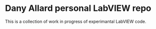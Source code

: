 # Dany Allard personal LabVIEW repo

This is a collection of work in progress of experimantal LabVIEW code.
